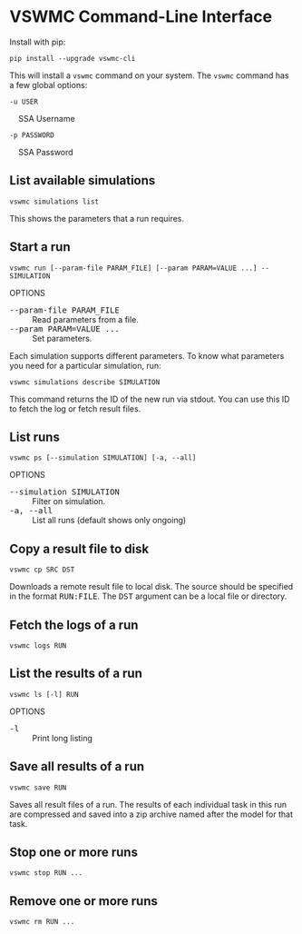# VSWMC Command-Line Interface

Install with pip:

    pip install --upgrade vswmc-cli

This will install a `vswmc` command on your system. The `vswmc` command has a few global options:

`-u USER`

&nbsp;&nbsp;&nbsp; SSA Username

`-p PASSWORD`

&nbsp;&nbsp;&nbsp; SSA Password


## List available simulations
    vswmc simulations list

This shows the parameters that a run requires.


## Start a run
    vswmc run [--param-file PARAM_FILE] [--param PARAM=VALUE ...] -- SIMULATION

OPTIONS
<dl>
<dt><tt>--param-file PARAM_FILE</tt></dt>
<dd>Read parameters from a file.</dd>
<dt><tt>--param PARAM=VALUE ...</tt></dt>
<dd>Set parameters.</dd>
</dl>

Each simulation supports different parameters. To know what parameters you need for a particular simulation, run:

    vswmc simulations describe SIMULATION

This command returns the ID of the new run via stdout. You can use this ID to fetch the log or fetch result files.


## List runs
    vswmc ps [--simulation SIMULATION] [-a, --all]

OPTIONS
<dl>
<dt><tt>--simulation SIMULATION</tt></dt>
<dd>Filter on simulation.</dd>
<dt><tt>-a, --all</tt></dt>
<dd>List all runs (default shows only ongoing)</dd>
</dl>


## Copy a result file to disk
    vswmc cp SRC DST

Downloads a remote result file to local disk. The source should be specified in the format <tt>RUN:FILE</tt>. The <tt>DST</tt> argument can be a local file or directory.


## Fetch the logs of a run
    vswmc logs RUN


## List the results of a run
    vswmc ls [-l] RUN

OPTIONS
<dl>
<dt><tt>-l</tt></dt>
<dd>Print long listing</dd>
</dl>


## Save all results of a run
    vswmc save RUN

Saves all result files of a run. The results of each individual task in this run are compressed and saved into a zip archive named after the model for that task.


## Stop one or more runs
    vswmc stop RUN ...


## Remove one or more runs
    vswmc rm RUN ...
